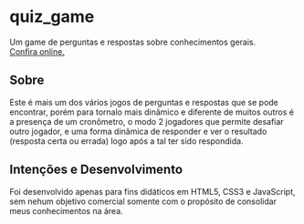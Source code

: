 <h1>quiz_game</h1>
<p>Um game de perguntas e respostas sobre conhecimentos gerais.<br />
<a href="https://googledrive.com/host/0B0bM9YNF_RCEV19WeVpUTi1FMFE/index.html" target="_blank">Confira online.</a></p>

<h2>Sobre</h2>
<p>Este é mais um dos vários jogos de perguntas e respostas que se pode encontrar, porém para tornalo mais dinâmico e diferente de muitos outros é a presença de um cronômetro, o modo 2 jogadores que permite desafiar outro jogador, e uma forma dinâmica de responder e ver o resultado (resposta certa ou errada) logo após a tal ter sido respondida.</p>

<h2>Intenções e Desenvolvimento</h2>
<p>Foi desenvolvido apenas para fins didáticos em HTML5, CSS3 e JavaScript, sem nehum objetivo comercial somente com o propósito de consolidar meus conhecimentos na área.</p>
